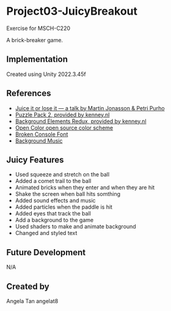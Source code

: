 # Project03-JuicyBreakout
Exercise for MSCH-C220

A brick-breaker game.

## Implementation

Created using Unity 2022.3.45f

## References
 * [Juice it or lose it — a talk by Martin Jonasson & Petri Purho](https://www.youtube.com/watch?v=Fy0aCDmgnxg)
 * [Puzzle Pack 2, provided by kenney.nl](https://kenney.nl/assets/puzzle-pack-2)
 * [Background Elements Redux, provided by kenney.nl](https://kenney.nl/assets/background-elements-redux)
 * [Open Color open source color scheme](https://yeun.github.io/open-color/)
 * [Broken Console Font](https://fontesk.com/broken-console-font/)
 * [Background Music](https://tallbeard.itch.io/music-loop-bundle)

## Juicy Features
* Used squeeze and stretch on the ball
* Added a comet trail to the ball
* Animated bricks when they enter and when they are hit
* Shake the screen when ball hits somthing
* Added sound effects and music
* Added particles when the paddle is hit
* Added eyes that track the ball
* Add a background to the game
* Used shaders to make and animate background
* Changed and styled text

## Future Development

N/A

## Created by 
Angela Tan
angelat8
